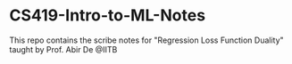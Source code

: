 # CS419-Intro-to-ML-Notes
This repo contains the scribe notes for "Regression Loss Function Duality" taught by Prof. Abir De @IITB
